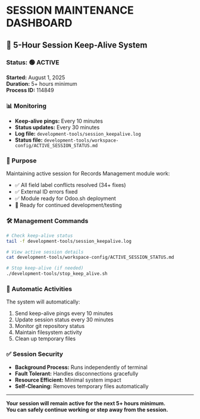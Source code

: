 # SESSION MAINTENANCE DASHBOARD

## 🚀 5-Hour Session Keep-Alive System

### Status: 🟢 ACTIVE

**Started:** August 1, 2025  
**Duration:** 5+ hours minimum  
**Process ID:** 114849  

### 📊 Monitoring

- **Keep-alive pings:** Every 10 minutes
- **Status updates:** Every 30 minutes  
- **Log file:** `development-tools/session_keepalive.log`
- **Status file:** `development-tools/workspace-config/ACTIVE_SESSION_STATUS.md`

### 🎯 Purpose

Maintaining active session for Records Management module work:

- ✅ All field label conflicts resolved (34+ fixes)
- ✅ External ID errors fixed
- ✅ Module ready for Odoo.sh deployment
- 🔄 Ready for continued development/testing

### 🛠️ Management Commands

```bash
# Check keep-alive status
tail -f development-tools/session_keepalive.log

# View active session details  
cat development-tools/workspace-config/ACTIVE_SESSION_STATUS.md

# Stop keep-alive (if needed)
./development-tools/stop_keep_alive.sh
```

### 🔄 Automatic Activities

The system will automatically:

1. Send keep-alive pings every 10 minutes
2. Update session status every 30 minutes
3. Monitor git repository status
4. Maintain filesystem activity
5. Clean up temporary files

### ✅ Session Security

- **Background Process:** Runs independently of terminal
- **Fault Tolerant:** Handles disconnections gracefully
- **Resource Efficient:** Minimal system impact
- **Self-Cleaning:** Removes temporary files automatically

---

**Your session will remain active for the next 5+ hours minimum.**  
**You can safely continue working or step away from the session.**
